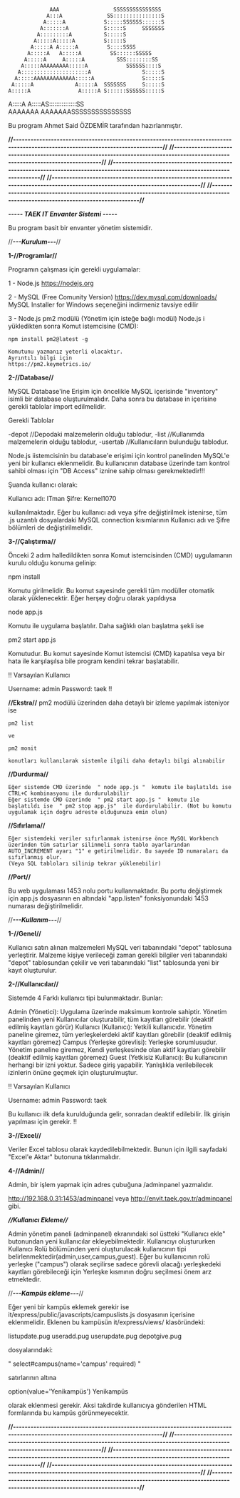                                                        
                 AAA                 SSSSSSSSSSSSSSS   
                A:::A              SS:::::::::::::::S  
               A:::::A            S:::::SSSSSS::::::S  
              A:::::::A           S:::::S     SSSSSSS  
             A:::::::::A          S:::::S              
            A:::::A:::::A         S:::::S              
           A:::::A A:::::A         S::::SSSS           
          A:::::A   A:::::A         SS::::::SSSSS      
         A:::::A     A:::::A          SSS::::::::SS    
        A:::::AAAAAAAAA:::::A            SSSSSS::::S   
       A:::::::::::::::::::::A                S:::::S  
      A:::::AAAAAAAAAAAAA:::::A               S:::::S  
     A:::::A             A:::::A  SSSSSSS     S:::::S  
    A:::::A               A:::::A S::::::SSSSSS:::::S  
   A:::::A                 A:::::AS:::::::::::::::SS   
  AAAAAAA                   AAAAAAASSSSSSSSSSSSSSS     
                                                       


Bu program Ahmet Said ÖZDEMİR tarafından hazırlanmıştır.



**//--------------------------------------------------------------------------------------------------------------------------------//**
**//--------------------------------------------------------------------------------------------------------------------------------//**
**//--------------------------------------------------------------------------------------------------------------------------------//**
**//--------------------------------------------------------------------------------------------------------------------------------//**
**//--------------------------------------------------------------------------------------------------------------------------------//**





*****----- TAEK IT Envanter Sistemi -----*****

  Bu program basit bir envanter yönetim sistemidir.




//***---Kurulum---***//

**1-//Programlar//**

Programın çalışması için gerekli uygulamalar:

1 - Node.js
    https://nodejs.org

2 - MySQL (Free Comunity Version)
    https://dev.mysql.com/downloads/
    MySQL Installer for Windows seçeneğini indirmeniz tavsiye edilir

3 - Node.js pm2 modülü (Yönetim için isteğe bağlı modül)
    Node.js i yükledikten sonra Komut istemcisine (CMD):

    npm install pm2@latest -g

    Komutunu yazmanız yeterli olacaktır.
    Ayrıntılı bilgi için
    https://pm2.keymetrics.io/ 




**2-//Database//**

  MySQL Database'ine Erişim için öncelikle MySQL içerisinde "inventory" isimli bir database oluşturulmalıdır. Daha sonra bu database in içerisine gerekli tablolar import edilmelidir.

Gerekli Tablolar

  -depot        //Depodaki malzemelerin olduğu tablodur,
  -list         //Kullanımda malzemelerin olduğu tablodur,
  -usertab      //Kullanıcıların bulunduğu tablodur.


  Node.js iistemcisinin bu database'e erişimi için kontrol panelinden MySQL'e yeni bir kullanıcı eklenmelidir.
  Bu kullanıcının database üzerinde tam kontrol sahibi olması için "DB Access" iznine sahip olması gerekmektedir!!!

  Şuanda kullanıcı olarak:

  Kullanıcı adı: ITman
  Şifre: Kernel1070

  kullanılmaktadır. Eğer bu kullanıcı adı veya şifre değiştirilmek istenirse, tüm .js uzantılı dosyalardaki MySQL connection kısımlarının Kullanıcı adı ve Şifre bölümleri de değiştirilmelidir.




**3-//Çalıştırma//**

  Önceki 2 adım halledildikten sonra Komut istemcisinden (CMD) uygulamanın kurulu olduğu konuma gelinip:

  npm install

  Komutu girilmelidir. Bu komut sayesinde gerekli tüm modüller otomatik olarak yüklenecektir.
  Eğer herşey doğru olarak yapıldıysa

  node app.js

  Komutu ile uygulama başlatılır.
  Daha sağlıklı olan başlatma şekli ise

  pm2 start app.js

  Komutudur. Bu komut sayesinde Komut istemcisi (CMD) kapatılsa veya bir hata ile karşılaşılsa bile program kendini tekrar başlatabilir.

  !!
  Varsayılan Kullanıcı

  Username: admin
  Password: taek
  !!

  **//Ekstra//**
    pm2 modülü üzerinden daha detaylı bir izleme yapılmak isteniyor ise

    pm2 list 
    
    ve

    pm2 monit

    konutları kullanılarak sistemle ilgili daha detaylı bilgi alınabilir

  **//Durdurma//**

    Eğer sistemde CMD üzerinde  " node app.js "  komutu ile başlatıldı ise CTRL+C kombinasyonu ile durdurulabilir
    Eğer sistemde CMD üzerinde  " pm2 start app.js "  komutu ile başlatıldı ise  " pm2 stop app.js"  ile durdurulabilir. (Not bu komutu uygulamak için doğru adreste olduğunuza emin olun)

  **//Sıfırlama//**

    Eğer sistemdeki veriler sıfırlanmak istenirse önce MySQL Workbench üzerinden tüm satırlar silinmeli sonra tablo ayarlarından AUTO_INCREMENT ayarı "1" e getirilmelidir. Bu sayede ID numaraları da sıfırlanmış olur.
    (Veya SQL tabloları silinip tekrar yüklenebilir)

  **//Port//**

  Bu web uygulaması 1453 nolu portu kullanmaktadır. Bu portu değiştirmek için app.js dosyasının en altındaki "app.listen" fonksiyonundaki 1453 numarası değiştirilmelidir.


//***---Kullanım---***//

  **1-//Genel//**

  Kullanıcı satın alınan malzemeleri MySQL veri tabanındaki "depot" tablosuna yerleştirir. Malzeme kişiye verileceği zaman gerekli bilgiler veri tabanındaki "depot" tablosundan çekilir ve veri tabanındaki "list" tablosunda yeni bir kayıt oluşturulur.

  **2-//Kullanıcılar//**

  Sistemde 4 Farklı kullanıcı tipi bulunmaktadır. Bunlar:

  Admin (Yönetici): Uygulama üzerinde maksimum kontrole sahiptir. Yönetim panelinden yeni Kullanıcılar oluşturabilir, tüm kayıtları görebilir (deaktif edilmiş kayıtları görür)
  Kullanıcı (Kullanıcı): Yetkili kullanıcıdır. Yönetim paneline giremez, tüm yerleşkelerdeki aktif kayıtları görebilir (deaktif edilmiş kayıtları göremez)
  Campus (Yerleşke görevlisi): Yerleşke sorumlusudur. Yönetim paneline giremez, Kendi yerleşkesinde olan aktif kayıtları görebilir (deaktif edilmiş kayıtları göremez)
  Guest (Yetkisiz Kullanıcı): Bu kullanıcının herhangi bir izni yoktur. Sadece giriş yapabilir. Yanlışlıkla verilebilecek izinlerin önüne geçmek için oluşturulmuştur.

  !!
  Varsayılan Kullanıcı

  Username: admin
  Password: taek

  Bu kullanıcı ilk defa kurulduğunda gelir, sonradan deaktif edilebilir. İlk girişin yapılması için gerekir.
  !!


  **3-//Excel//**

  Veriler Excel tablosu olarak kaydedilebilmektedir. Bunun için ilgili sayfadaki "Excel'e Aktar" butonuna tıklanmalıdır.

  **4-//Admin//**

  Admin, bir işlem yapmak için adres çubuğuna /adminpanel yazmalıdır.

  http://192.168.0.31:1453/adminpanel veya http://envit.taek.gov.tr/adminpanel gibi.

   ***//Kullanıcı Ekleme//***

   Admin yönetim paneli (adminpanel) ekranındaki sol üstteki "Kullanıcı ekle" butonundan yeni kullanıcılar ekleyebilmektedir.
   Kullanıcıyı oluştururken Kullanıcı Rolü bölümünden yeni oluşturulacak kullanıcının tipi belirlenmektedir(admin,user,campus,guest).
     Eğer bu kullanıcının rolü yerleşke ("campus") olarak seçilirse sadece görevli olacağı yerleşkedeki kayıtları görebileceği için Yerleşke kısmının doğru seçilmesi önem arz etmektedir.




//***---Kampüs ekleme---***//

  Eğer yeni bir kampüs eklemek gerekir ise it/express/public/javascripts/campuslists.js dosyasının içerisine eklenmelidir.
  Eklenen bu kampüsün  it/express/views/ klasöründeki:

  listupdate.pug
  useradd.pug
  userupdate.pug
  depotgive.pug

  dosyalarındaki:

  " select#campus(name='campus' required) "

  satırlarının altına 
  
  option(value='Yenikampüs') Yenikampüs

  olarak eklenmesi gerekir. Aksi takdirde kullanıcıya gönderilen HTML formlarında bu kampüs görünmeyecektir.





**//--------------------------------------------------------------------------------------------------------------------------------//**
**//--------------------------------------------------------------------------------------------------------------------------------//**
**//--------------------------------------------------------------------------------------------------------------------------------//**
**//--------------------------------------------------------------------------------------------------------------------------------//**
**//--------------------------------------------------------------------------------------------------------------------------------//**